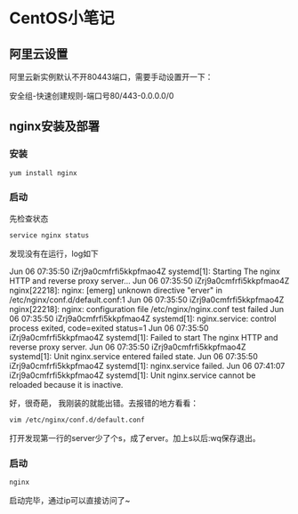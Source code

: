 # CentOS小笔记

## 阿里云设置

阿里云新实例默认不开80443端口，需要手动设置开一下：

安全组-快速创建规则-端口号80/443-0.0.0.0/0

## nginx安装及部署

### 安装

```bash
yum install nginx
```

### 启动

先检查状态

```bash
service nginx status
```

发现没有在运行，log如下

Jun 06 07:35:50 iZrj9a0cmfrfi5kkpfmao4Z systemd[1]: Starting The nginx HTTP and reverse proxy server...
Jun 06 07:35:50 iZrj9a0cmfrfi5kkpfmao4Z nginx[22218]: nginx: [emerg] unknown directive "erver" in /etc/nginx/conf.d/default.conf:1
Jun 06 07:35:50 iZrj9a0cmfrfi5kkpfmao4Z nginx[22218]: nginx: configuration file /etc/nginx/nginx.conf test failed
Jun 06 07:35:50 iZrj9a0cmfrfi5kkpfmao4Z systemd[1]: nginx.service: control process exited, code=exited status=1
Jun 06 07:35:50 iZrj9a0cmfrfi5kkpfmao4Z systemd[1]: Failed to start The nginx HTTP and reverse proxy server.
Jun 06 07:35:50 iZrj9a0cmfrfi5kkpfmao4Z systemd[1]: Unit nginx.service entered failed state.
Jun 06 07:35:50 iZrj9a0cmfrfi5kkpfmao4Z systemd[1]: nginx.service failed.
Jun 06 07:41:07 iZrj9a0cmfrfi5kkpfmao4Z systemd[1]: Unit nginx.service cannot be reloaded because it is inactive.

好，很奇葩， 我刚装的就能出错。去报错的地方看看：

```bash
vim /etc/nginx/conf.d/default.conf
```

打开发现第一行的server少了个s，成了erver。加上s以后:wq保存退出。

### 启动

```bash
nginx
```

启动完毕，通过ip可以直接访问了~


